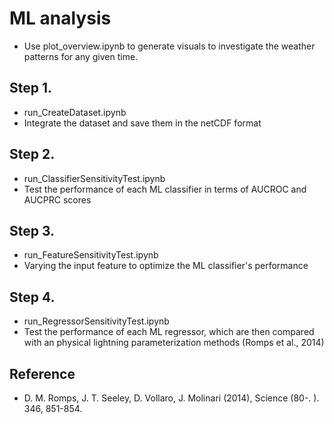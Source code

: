 # ML analysis

- Use plot_overview.ipynb to generate visuals to investigate the weather patterns for any given time.

## Step 1.
- run_CreateDataset.ipynb
- Integrate the dataset and save them in the netCDF format

## Step 2.
- run_ClassifierSensitivityTest.ipynb
- Test the performance of each ML classifier in terms of AUCROC and AUCPRC scores

## Step 3.
- run_FeatureSensitivityTest.ipynb
- Varying the input feature to optimize the ML classifier's performance 

## Step 4.
- run_RegressorSensitivityTest.ipynb
- Test the performance of each ML regressor, which are then compared with an physical lightning parameterization methods (Romps et al., 2014)

## Reference
- D. M. Romps, J. T. Seeley, D. Vollaro, J. Molinari (2014), Science (80-. ). 346, 851-854.

